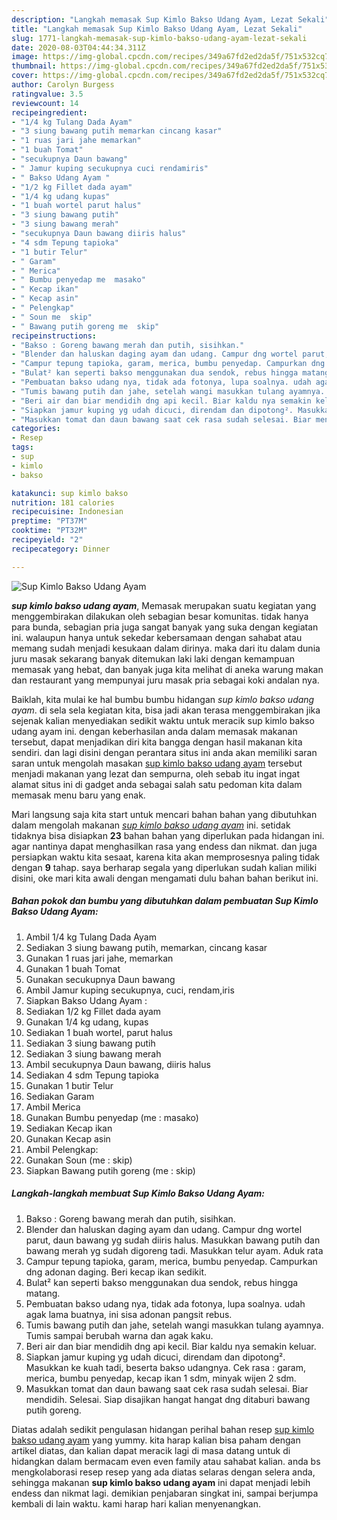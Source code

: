 ```yaml
---
description: "Langkah memasak Sup Kimlo Bakso Udang Ayam, Lezat Sekali"
title: "Langkah memasak Sup Kimlo Bakso Udang Ayam, Lezat Sekali"
slug: 1771-langkah-memasak-sup-kimlo-bakso-udang-ayam-lezat-sekali
date: 2020-08-03T04:44:34.311Z
image: https://img-global.cpcdn.com/recipes/349a67fd2ed2da5f/751x532cq70/sup-kimlo-bakso-udang-ayam-foto-resep-utama.jpg
thumbnail: https://img-global.cpcdn.com/recipes/349a67fd2ed2da5f/751x532cq70/sup-kimlo-bakso-udang-ayam-foto-resep-utama.jpg
cover: https://img-global.cpcdn.com/recipes/349a67fd2ed2da5f/751x532cq70/sup-kimlo-bakso-udang-ayam-foto-resep-utama.jpg
author: Carolyn Burgess
ratingvalue: 3.5
reviewcount: 14
recipeingredient:
- "1/4 kg Tulang Dada Ayam"
- "3 siung bawang putih memarkan cincang kasar"
- "1 ruas jari jahe memarkan"
- "1 buah Tomat"
- "secukupnya Daun bawang"
- " Jamur kuping secukupnya cuci rendamiris"
- " Bakso Udang Ayam "
- "1/2 kg Fillet dada ayam"
- "1/4 kg udang kupas"
- "1 buah wortel parut halus"
- "3 siung bawang putih"
- "3 siung bawang merah"
- "secukupnya Daun bawang diiris halus"
- "4 sdm Tepung tapioka"
- "1 butir Telur"
- " Garam"
- " Merica"
- " Bumbu penyedap me  masako"
- " Kecap ikan"
- " Kecap asin"
- " Pelengkap"
- " Soun me  skip"
- " Bawang putih goreng me  skip"
recipeinstructions:
- "Bakso : Goreng bawang merah dan putih, sisihkan."
- "Blender dan haluskan daging ayam dan udang. Campur dng wortel parut, daun bawang yg sudah diiris halus. Masukkan bawang putih dan bawang merah yg sudah digoreng tadi. Masukkan telur ayam. Aduk rata"
- "Campur tepung tapioka, garam, merica, bumbu penyedap. Campurkan dng adonan daging. Beri kecap ikan sedikit."
- "Bulat² kan seperti bakso menggunakan dua sendok, rebus hingga matang."
- "Pembuatan bakso udang nya, tidak ada fotonya, lupa soalnya. udah agak lama buatnya, ini sisa adonan pangsit rebus."
- "Tumis bawang putih dan jahe, setelah wangi masukkan tulang ayamnya. Tumis sampai berubah warna dan agak kaku."
- "Beri air dan biar mendidih dng api kecil. Biar kaldu nya semakin keluar."
- "Siapkan jamur kuping yg udah dicuci, direndam dan dipotong². Masukkan ke kuah tadi, beserta bakso udangnya. Cek rasa : garam, merica, bumbu penyedap, kecap ikan 1 sdm, minyak wijen 2 sdm."
- "Masukkan tomat dan daun bawang saat cek rasa sudah selesai. Biar mendidih. Selesai. Siap disajikan hangat hangat dng ditaburi bawang putih goreng."
categories:
- Resep
tags:
- sup
- kimlo
- bakso

katakunci: sup kimlo bakso 
nutrition: 181 calories
recipecuisine: Indonesian
preptime: "PT37M"
cooktime: "PT32M"
recipeyield: "2"
recipecategory: Dinner

---
```



![Sup Kimlo Bakso Udang Ayam](https://img-global.cpcdn.com/recipes/349a67fd2ed2da5f/751x532cq70/sup-kimlo-bakso-udang-ayam-foto-resep-utama.jpg)

<b><i>sup kimlo bakso udang ayam</i></b>, Memasak merupakan suatu kegiatan yang menggembirakan dilakukan oleh sebagian besar komunitas. tidak hanya para bunda, sebagian pria juga sangat banyak yang suka dengan kegiatan ini. walaupun hanya untuk sekedar kebersamaan dengan sahabat atau memang sudah menjadi kesukaan dalam dirinya. maka dari itu dalam dunia juru masak sekarang banyak ditemukan laki laki dengan kemampuan memasak yang hebat, dan banyak juga kita melihat di aneka warung makan dan restaurant yang mempunyai juru masak pria sebagai koki andalan nya.



Baiklah, kita mulai ke hal bumbu bumbu hidangan <i>sup kimlo bakso udang ayam</i>. di sela sela kegiatan kita, bisa jadi akan terasa menggembirakan jika sejenak kalian menyediakan sedikit waktu untuk meracik sup kimlo bakso udang ayam ini. dengan keberhasilan anda dalam memasak makanan tersebut, dapat menjadikan diri kita bangga dengan hasil makanan kita sendiri. dan lagi disini dengan perantara situs ini anda akan memiliki saran saran untuk mengolah masakan <u>sup kimlo bakso udang ayam</u> tersebut menjadi makanan yang lezat dan sempurna, oleh sebab itu ingat ingat alamat situs ini di gadget anda sebagai salah satu pedoman kita dalam memasak menu baru yang enak.


Mari langsung saja kita start untuk mencari bahan bahan yang dibutuhkan dalam mengolah makanan <u><i>sup kimlo bakso udang ayam</i></u> ini. setidak tidaknya bisa disiapkan <b>23</b> bahan bahan yang diperlukan pada hidangan ini. agar nantinya dapat menghasilkan rasa yang endess dan nikmat. dan juga persiapkan waktu kita sesaat, karena kita akan memprosesnya paling tidak dengan <b>9</b> tahap. saya berharap segala yang diperlukan sudah kalian miliki disini, oke mari kita awali dengan mengamati dulu bahan bahan berikut ini.

<!--inarticleads1-->

##### Bahan pokok dan bumbu yang dibutuhkan dalam pembuatan Sup Kimlo Bakso Udang Ayam:

1. Ambil 1/4 kg Tulang Dada Ayam
1. Sediakan 3 siung bawang putih, memarkan, cincang kasar
1. Gunakan 1 ruas jari jahe, memarkan
1. Gunakan 1 buah Tomat
1. Gunakan secukupnya Daun bawang
1. Ambil  Jamur kuping secukupnya, cuci, rendam,iris
1. Siapkan  Bakso Udang Ayam :
1. Sediakan 1/2 kg Fillet dada ayam
1. Gunakan 1/4 kg udang, kupas
1. Sediakan 1 buah wortel, parut halus
1. Sediakan 3 siung bawang putih
1. Sediakan 3 siung bawang merah
1. Ambil secukupnya Daun bawang, diiris halus
1. Sediakan 4 sdm Tepung tapioka
1. Gunakan 1 butir Telur
1. Sediakan  Garam
1. Ambil  Merica
1. Gunakan  Bumbu penyedap (me : masako)
1. Sediakan  Kecap ikan
1. Gunakan  Kecap asin
1. Ambil  Pelengkap:
1. Gunakan  Soun (me : skip)
1. Siapkan  Bawang putih goreng (me : skip)




<!--inarticleads2-->

##### Langkah-langkah membuat Sup Kimlo Bakso Udang Ayam:

1. Bakso : Goreng bawang merah dan putih, sisihkan.
1. Blender dan haluskan daging ayam dan udang. Campur dng wortel parut, daun bawang yg sudah diiris halus. Masukkan bawang putih dan bawang merah yg sudah digoreng tadi. Masukkan telur ayam. Aduk rata
1. Campur tepung tapioka, garam, merica, bumbu penyedap. Campurkan dng adonan daging. Beri kecap ikan sedikit.
1. Bulat² kan seperti bakso menggunakan dua sendok, rebus hingga matang.
1. Pembuatan bakso udang nya, tidak ada fotonya, lupa soalnya. udah agak lama buatnya, ini sisa adonan pangsit rebus.
1. Tumis bawang putih dan jahe, setelah wangi masukkan tulang ayamnya. Tumis sampai berubah warna dan agak kaku.
1. Beri air dan biar mendidih dng api kecil. Biar kaldu nya semakin keluar.
1. Siapkan jamur kuping yg udah dicuci, direndam dan dipotong². Masukkan ke kuah tadi, beserta bakso udangnya. Cek rasa : garam, merica, bumbu penyedap, kecap ikan 1 sdm, minyak wijen 2 sdm.
1. Masukkan tomat dan daun bawang saat cek rasa sudah selesai. Biar mendidih. Selesai. Siap disajikan hangat hangat dng ditaburi bawang putih goreng.




Diatas adalah sedikit pengulasan hidangan perihal bahan resep <u>sup kimlo bakso udang ayam</u> yang yummy. kita harap kalian bisa paham dengan artikel diatas, dan kalian dapat meracik lagi di masa datang untuk di hidangkan dalam bermacam even even family atau sahabat kalian. anda bs mengkolaborasi resep resep yang ada diatas selaras dengan selera anda, sehingga makanan <b>sup kimlo bakso udang ayam</b> ini dapat menjadi lebih endess dan nikmat lagi. demikian penjabaran singkat ini, sampai berjumpa kembali di lain waktu. kami harap hari kalian menyenangkan.
